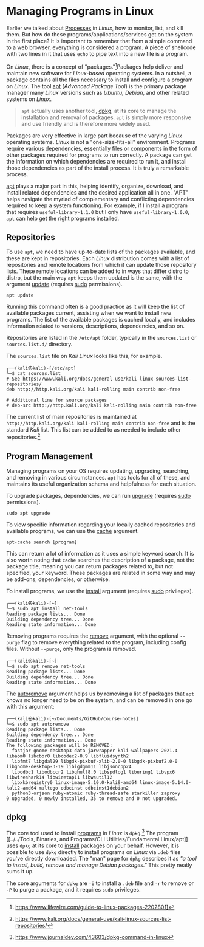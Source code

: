 # Managing Programs in Linux
Earlier we talked about [Processes](12%20Processes%20and%20Monitoring.md#Processes) in *Linux*, how to monitor, list, and kill them. But how do these programs/applications/services get on the system in the first place? It is important to remember that from a simple command to a web browser, everything is considered a program. A piece of shellcode with two lines in it that uses `echo` to pipe text into a new file is a program. 

On *Linux*, there is a concept of "packages."[^1]Packages help deliver and maintain new software for *Linux-based* operating systems. In a nutshell, a package contains all the files necessary to install and configure a program on *Linux*. The tool [apt](../../Tools,%20Binaries,%20and%20Programs/CLI%20Utilities/Fundamental%20Linux/apt.md) (*Advanced Package Tool*) is the primary package manager many *Linux* versions such as *Ubuntu, Debian*, and other related systems on *Linux*.

> `apt` actually uses another tool, [dpkg](../../Tools,%20Binaries,%20and%20Programs/CLI%20Utilities/Fundamental%20Linux/dpkg.md), at its core to manage the installation and removal of packages. `apt` is simply more responsive and use friendly and is therefore more widely used.

Packages are very effective in large part because of the varying *Linux* operating systems. *Linux* is not a "one-size-fits-all" environment. Programs require various dependencies, essentially files or components in the form of other packages required for programs to run correctly. A package can get the information on which dependencies are required to run it, and install those dependencies as part of the install process. It is truly a remarkable process. 

[apt](../../Tools,%20Binaries,%20and%20Programs/CLI%20Utilities/Fundamental%20Linux/apt.md) plays a major part in this, helping identify, organize, download, and install related dependencies and the desired application all in one. "APT" helps navigate the myriad of complementary and conflicting dependencies required to keep a system functioning. For example, if I install a program that requires `useful-library-1.1.0` but I only have `useful-library-1.0.0`, `apt` can help get the right programs installed. 

## Repositories

To use `apt`, we need to have up-to-date lists of the packages available, and these are kept in repositories. Each *Linux* distribution comes with a list of repositories and remote locations from which it can update those repository lists. These remote locations can be added to in ways that differ distro to distro, but the main way `apt` keeps them updated is the same, with the argument [update](../../Tools,%20Binaries,%20and%20Programs/CLI%20Utilities/Fundamental%20Linux/apt.md#update) (requires [sudo](../../Tools,%20Binaries,%20and%20Programs/CLI%20Utilities/Fundamental%20Linux/sudo.md) permissions). 

```
apt update
```

Running this command often is a good practice as it will keep the list of available packages current, assisting when we want to install new programs. The list of the available packages is cached locally, and includes information related to versions, descriptions, dependencies, and so on. 

Repositories are listed in the `/etc/apt` folder, typically in the `sources.list` or `sources.list.d/` directory. 

The `sources.list` file on *Kali Linux* looks like this, for example. 

```
┌──(kali㉿kali)-[/etc/apt]
└─$ cat sources.list       
# See https://www.kali.org/docs/general-use/kali-linux-sources-list-repositories/
deb http://http.kali.org/kali kali-rolling main contrib non-free

# Additional line for source packages
# deb-src http://http.kali.org/kali kali-rolling main contrib non-free
```

The current list of main repositories is maintained at `http://http.kali.org/kali kali-rolling main contrib non-free` and is the standard *Kali* list. This list can be added to as needed to include other repositories.[^2]

## Program Management

Managing programs on your OS requires updating, upgrading, searching, and removing in various circumstances. `apt` has tools for all of these, and maintains its useful organization schema and helpfulness for each situation.

To upgrade packages, dependencies, we can run [upgrade](../../Tools,%20Binaries,%20and%20Programs/CLI%20Utilities/Fundamental%20Linux/apt.md#upgrade) (requires [sudo](../../Tools,%20Binaries,%20and%20Programs/CLI%20Utilities/Fundamental%20Linux/sudo.md) permissions).

```
sudo apt upgrade
```

To view specific information regarding your locally cached repositories and available programs, we can use the [cache](../../Tools,%20Binaries,%20and%20Programs/CLI%20Utilities/Fundamental%20Linux/apt.md#cache) argument. 

```
apt-cache search [program]
```

This can return a lot of information as it uses a simple keyword search. It is also worth noting that `cache` searches the description of a package, not the package title, meaning you can return packages related to, but not specified, your keyword. These packages are related in some way and may be add-ons, dependencies, or otherwise. 

To install programs, we use the [install](../../Tools,%20Binaries,%20and%20Programs/CLI%20Utilities/Fundamental%20Linux/apt.md#install) argument (requires [sudo](../../Tools,%20Binaries,%20and%20Programs/CLI%20Utilities/Fundamental%20Linux/sudo.md) privileges).

```
┌──(kali㉿kali)-[~]
└─$ sudo apt install net-tools 
Reading package lists... Done
Building dependency tree... Done
Reading state information... Done
```

Removing programs requires the [remove](../../Tools,%20Binaries,%20and%20Programs/CLI%20Utilities/Fundamental%20Linux/apt.md#remove) argument, with the optional `--purge` flag to remove everything related to the program, including config files. Without `--purge`, only the program is removed. 

```
┌──(kali㉿kali)-[~]
└─$ sudo apt remove net-tools
Reading package lists... Done
Building dependency tree... Done
Reading state information... Done
```

The [autoremove](../../Tools,%20Binaries,%20and%20Programs/CLI%20Utilities/Fundamental%20Linux/apt.md#autoremove) argument helps us by removing a list of packages that `apt` knows no longer need to be on the system, and can be removed in one go with this argument:

```
┌──(kali㉿kali)-[~/Documents/GitHub/course-notes]
└─$ sudo apt autoremove                   
Reading package lists... Done
Building dependency tree... Done
Reading state information... Done
The following packages will be REMOVED:
  fastjar gnome-desktop3-data jarwrapper kali-wallpapers-2021.4 libaom0 libcbor0 libcodec2-0.9 libfluidsynth2
  libfmt7 libgdal29 libgdk-pixbuf-xlib-2.0-0 libgdk-pixbuf2.0-0 libgnome-desktop-3-19 libigdgmm11 libjsoncpp24
  libodbc1 libodbccr2 libqhull8.0 libspdlog1 liburing1 libvpx6 libwireshark14 libwiretap11 libwsutil12
  libxkbregistry0 linux-image-5.10.0-kali9-amd64 linux-image-5.14.0-kali2-amd64 maltego odbcinst odbcinst1debian2
  python3-orjson ruby-atomic ruby-thread-safe starkiller zaproxy
0 upgraded, 0 newly installed, 35 to remove and 0 not upgraded.
```

## dpkg

The core tool used to install [programs](../../../Knowledge%20Base/Linux%20Fundamentals/13%20Managing%20Programs%20in%20Linux.md) in *Linux* is `dpkg`.[^3] The program [[../../Tools, Binaries, and Programs/CLI Utilities/Fundamental Linux/apt]] uses `dpkg` at its core to [install](../../Tools,%20Binaries,%20and%20Programs/CLI%20Utilities/Fundamental%20Linux/apt.md#install) packages on your behalf. However, it is possible to use `dpkg` directly to install programs on *Linux* via `.deb` files you've directly downloaded. The "man" page for `dpkg` describes it as *"a tool to install, build, remove and manage Debian packages."* This pretty neatly sums it up. 

The core arguments for `dpkg` are `-i` to install a `.deb` file and `-r` to remove or `-P` to purge a package, and it requires `sudo` privileges. 


[^1]: https://www.lifewire.com/guide-to-linux-packages-2202801]
[^2]:https://www.kali.org/docs/general-use/kali-linux-sources-list-repositories/
[^3]:https://www.journaldev.com/43603/dpkg-command-in-linux